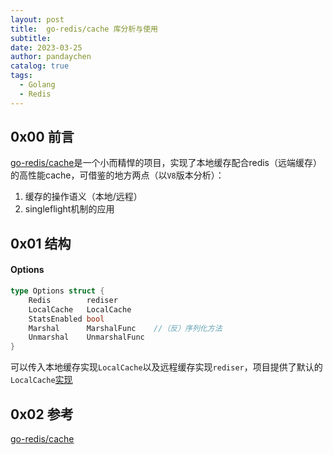 ```yaml
---
layout: post
title:  go-redis/cache 库分析与使用
subtitle: 
date: 2023-03-25
author: pandaychen
catalog: true
tags:
  - Golang
  - Redis
---
```


## 0x00 前言
[go-redis/cache](https://github.com/go-redis/cache)是一个小而精悍的项目，实现了本地缓存配合redis（远端缓存）的高性能cache，可借鉴的地方两点（以`V8`版本分析）：

1.  缓存的操作语义（本地/远程）
2.  singleflight机制的应用


##  0x01  结构

####  Options
```go
type Options struct {
	Redis        rediser
	LocalCache   LocalCache
	StatsEnabled bool
	Marshal      MarshalFunc    //（反）序列化方法
	Unmarshal    UnmarshalFunc
}
```

可以传入本地缓存实现`LocalCache`以及远程缓存实现`rediser`，项目提供了默认的`LocalCache`[实现](https://github.com/go-redis/cache/blob/v8/local.go)



## 0x02 参考
[go-redis/cache](https://github.com/go-redis/cache)